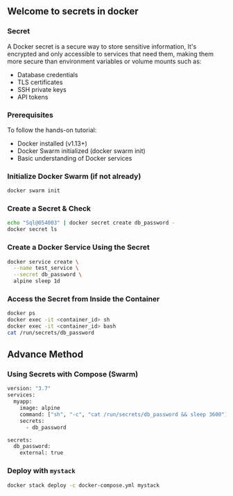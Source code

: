 ## Welcome to secrets in docker

### Secret

A Docker secret is a secure way to store sensitive information, It's encrypted and only accessible to services that need them, making them more secure than environment variables or volume mounts such as:

- Database credentials
- TLS certificates
- SSH private keys
- API tokens

### Prerequisites

To follow the hands-on tutorial:

- Docker installed (v1.13+)
- Docker Swarm initialized (docker swarm init)
- Basic understanding of Docker services

### Initialize Docker Swarm (if not already)

```bash
docker swarm init
```

### Create a Secret & Check

```bash
echo "Sql@054003" | docker secret create db_password -
docker secret ls
```

### Create a Docker Service Using the Secret

```bash
docker service create \
  --name test_service \
  --secret db_password \
  alpine sleep 1d
```

### Access the Secret from Inside the Container

```bash
docker ps
docker exec -it <container_id> sh
docker exec -it <container_id> bash
cat /run/secrets/db_password
```

## Advance Method

### Using Secrets with Compose (Swarm)

```bash
version: "3.7"
services:
  myapp:
    image: alpine
    command: ["sh", "-c", "cat /run/secrets/db_password && sleep 3600"]
    secrets:
      - db_password

secrets:
  db_password:
    external: true
```

### Deploy with `mystack`

```bash
docker stack deploy -c docker-compose.yml mystack
```

